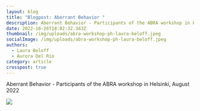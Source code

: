 ```yaml
---
layout: blog
title: "Blogpost: Aberrant Behavior "
description: Aberrant Behavior - Participants of the ABRA workshop in Helsinki, August 2022
date: 2022-10-26T18:02:32.343Z
thumbnail: /img/uploads/abra-workshop-ph-laura-beloff.jpeg
socialImage: /img/uploads/abra-workshop-ph-laura-beloff.jpeg
authors:
  - Laura Beloff
  - Aurora Del Rio
category: article
crosspost: true
---
```

Aberrant Behavior - Participants of the ABRA workshop in Helsinki, August 2022

![](/img/uploads/abra-workshop-ph-laura-beloff.jpeg)
